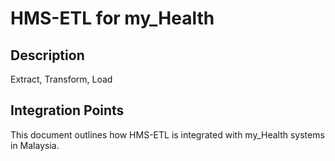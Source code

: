 # HMS-ETL for my_Health

## Description

Extract, Transform, Load

## Integration Points

This document outlines how HMS-ETL is integrated with my_Health systems in Malaysia.
